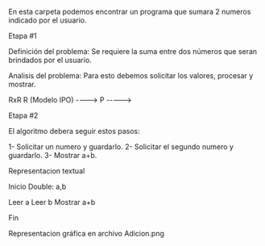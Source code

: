 En esta carpeta podemos encontrar un programa que sumara 2 numeros indicado por el usuario.

Etapa #1

Definición del problema:
Se requiere la suma entre dos números que seran brindados por el usuario.

Analisis del problema:
Para esto debemos solicitar los valores, procesar y mostrar.

RxR       R       (Modelo IPO)
----> P ----->

Etapa #2

El algoritmo debera seguir estos pasos:

1- Solicitar un numero y guardarlo.
2- Solicitar el segundo numero y guardarlo.
3- Mostrar a+b.

Representacion textual

Inicio
  Double: a,b
  
  Leer a
  Leer b
  Mostrar a+b
  
Fin

Representacion gráfica en archivo Adicion.png





